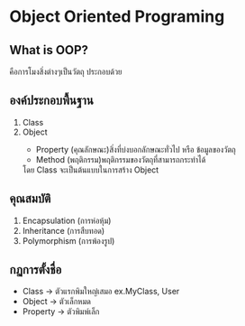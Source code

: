 # Object Oriented Programing

## What is OOP?
คือการโมงสิ่งต่างๆเป็นวัตถุ ประกอบด้วย

## องค์ประกอบพื้นฐาน
<ol>
  <li>Class</li>
  <li>Object</li>
    <ul>
      <li>Property (คุณลักษณะ)สิ่งที่บ่งบอกลักษณะทั่วไป หรือ ข้อมูลของวัตถุ</li>
      <li>Method (พฤติกรรม)พฤติกรรมของวัตถุที่สามารถกระทำได้</li>
    </ul>
    โดย Class จะเป็นต้นแบบในการสร้าง Object
</ol>

## คุณสมบัติ
<ol>
  <li>Encapsulation (การห่อหุ้ม)</li>
  <li>Inheritance (การสืบทอด)</li>
  <li>Polymorphism (การพ้องรูป)</li>
</ol>

## กฏการตั้งชื่อ
<ul>
  <li>Class -> ตัวแรกพิมใหญ๋เสมอ ex.MyClass, User</li>
  <li>Object -> ตัวเล็กหมด</li>
  <li>Property -> ตัวพิมพ์เล็ก</li>
</ul>
